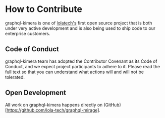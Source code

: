 # How to Contribute

graphql-kimera is one of [lolatech's](https://www.lola.tech) first open source project that is both under very active development and is also being used to ship code to our enterprise customers.

## Code of Conduct

graphql-kimera team has adopted the Contributor Covenant as its Code of Conduct, and we expect project participants to adhere to it. Please read the full text so that you can understand what actions will and will not be tolerated.

## Open Development

All work on graphql-kimera happens directly on (GitHub)[https://github.com/lola-tech/graphql-mirage].
